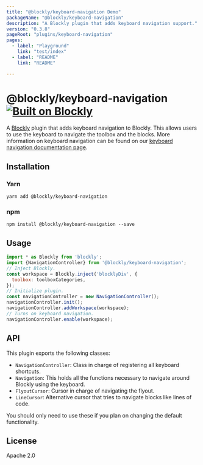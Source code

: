 ```yaml
---
title: "@blockly/keyboard-navigation Demo"
packageName: "@blockly/keyboard-navigation"
description: "A Blockly plugin that adds keyboard navigation support."
version: "0.3.8"
pageRoot: "plugins/keyboard-navigation"
pages:
  - label: "Playground"
    link: "test/index"
  - label: "README"
    link: "README"

---
```

# @blockly/keyboard-navigation [![Built on Blockly](https://tinyurl.com/built-on-blockly)](https://github.com/google/blockly)

A [Blockly](https://www.npmjs.com/package/blockly) plugin that adds keyboard
navigation to Blockly. This allows users to use the keyboard to navigate the
toolbox and the blocks. More information on keyboard navigation can be found
on our [keyboard navigation documentation page](https://developers.google.com/blockly/guides/configure/web/keyboard-nav).

## Installation

### Yarn
```
yarn add @blockly/keyboard-navigation
```

### npm
```
npm install @blockly/keyboard-navigation --save
```

## Usage
```js
import * as Blockly from 'blockly';
import {NavigationController} from '@blockly/keyboard-navigation';
// Inject Blockly.
const workspace = Blockly.inject('blocklyDiv', {
  toolbox: toolboxCategories,
});
// Initialize plugin.
const navigationController = new NavigationController();
navigationController.init();
navigationController.addWorkspace(workspace);
// Turns on keyboard navigation.
navigationController.enable(workspace);
```

## API
This plugin exports the following classes:
- `NavigationController`: Class in charge of registering all keyboard shortcuts.
- `Navigation`: This holds all the functions necessary to navigate around Blockly using the keyboard.
- `FlyoutCursor`: Cursor in charge of navigating the flyout.
- `LineCursor`: Alternative cursor that tries to navigate blocks like lines of code.

You should only need to use these if you plan on changing the default functionality.

## License
Apache 2.0
